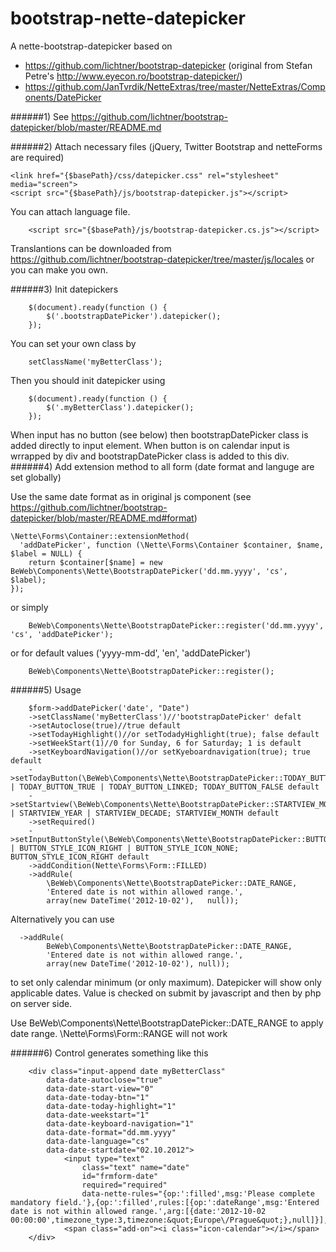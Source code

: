 bootstrap-nette-datepicker
==========================

A nette-bootstrap-datepicker based on
  - https://github.com/lichtner/bootstrap-datepicker (original from Stefan Petre's http://www.eyecon.ro/bootstrap-datepicker/)
  - https://github.com/JanTvrdik/NetteExtras/tree/master/NetteExtras/Components/DatePicker

######1) See https://github.com/lichtner/bootstrap-datepicker/blob/master/README.md

######2) Attach necessary files (jQuery, Twitter Bootstrap and netteForms are required)

    <link href="{$basePath}/css/datepicker.css" rel="stylesheet" media="screen">
    <script src="{$basePath}/js/bootstrap-datepicker.js"></script>

You can attach language file.

		<script src="{$basePath}/js/bootstrap-datepicker.cs.js"></script>

Translantions can be downloaded from https://github.com/lichtner/bootstrap-datepicker/tree/master/js/locales or you can make you own.


######3) Init datepickers

		$(document).ready(function () {
			$('.bootstrapDatePicker').datepicker();
		});

You can set your own class by

		setClassName('myBetterClass');

Then you should init datepicker using

		$(document).ready(function () {
			$('.myBetterClass').datepicker();
		});

When input has no button (see below) then bootstrapDatePicker class is added directly to input element. When button is on calendar input is wrrapped by div and bootstrapDatePicker class is added to this div.
######4) Add extension method to all form (date format and languge are set globally)

Use the same date format as in original js component (see https://github.com/lichtner/bootstrap-datepicker/blob/master/README.md#format)

    \Nette\Forms\Container::extensionMethod(
      'addDatePicker', function (\Nette\Forms\Container $container, $name, $label = NULL) {
        return $container[$name] = new BeWeb\Components\Nette\BootstrapDatePicker('dd.mm.yyyy', 'cs', $label);
    });

or simply

		BeWeb\Components\Nette\BootstrapDatePicker::register('dd.mm.yyyy', 'cs', 'addDatePicker');

or for default values ('yyyy-mm-dd', 'en', 'addDatePicker')

		BeWeb\Components\Nette\BootstrapDatePicker::register();

######5) Usage

		$form->addDatePicker('date', "Date")
		->setClassName('myBetterClass')//'bootstrapDatePicker' defalt
		->setAutoclose(true)//true default
		->setTodayHighlight()//or setTodadyHighlight(true); false default
		->setWeekStart(1)//0 for Sunday, 6 for Saturday; 1 is default
		->setKeyboardNavigation()//or setKyeboardnavigation(true); true default
		->setTodayButton(\BeWeb\Components\Nette\BootstrapDatePicker::TODAY_BUTTON_TRUE)//TODAY_BUTTON_FALSE | TODAY_BUTTON_TRUE | TODAY_BUTTON_LINKED; TODAY_BUTTON_FALSE default
		->setStartview(\BeWeb\Components\Nette\BootstrapDatePicker::STARTVIEW_MONTH)//STARTVIEW_MONTH | STARTVIEW_YEAR | STARTVIEW_DECADE; STARTVIEW_MONTH default
		->setRequired()
		->setInputButtonStyle(\BeWeb\Components\Nette\BootstrapDatePicker::BUTTON_STYLE_ICON_RIGHT)//BUTTON_STYLE_ICON_LEFT | BUTTON_STYLE_ICON_RIGHT | BUTTON_STYLE_ICON_NONE; BUTTON_STYLE_ICON_RIGHT default
		->addCondition(Nette\Forms\Form::FILLED)
		->addRule(
			\BeWeb\Components\Nette\BootstrapDatePicker::DATE_RANGE,
			'Entered date is not within allowed range.',
			array(new DateTime('2012-10-02'),	null));

Alternatively you can use

	  ->addRule(
			BeWeb\Components\Nette\BootstrapDatePicker::DATE_RANGE,
			'Entered date is not within allowed range.',
			array(new DateTime('2012-10-02'), null));

to set only calendar minimum (or only maximum).
Datepicker will show only applicable dates. Value is checked on submit by javascript and then by php on server side.

Use BeWeb\Components\Nette\BootstrapDatePicker::DATE_RANGE to apply date range. \Nette\Forms\Form::RANGE will not work

######6) Control generates something like this

		<div class="input-append date myBetterClass"
			data-date-autoclose="true"
			data-date-start-view="0"
			data-date-today-btn="1"
			data-date-today-highlight="1"
			data-date-weekstart="1"
			data-date-keyboard-navigation="1"
			data-date-format="dd.mm.yyyy"
			data-date-language="cs"
			data-date-startdate="02.10.2012">
				<input type="text"
					class="text" name="date"
					id="frmform-date"
					required="required"
					data-nette-rules="{op:':filled',msg:'Please complete mandatory field.'},{op:':filled',rules:[{op:':dateRange',msg:'Entered date is not within allowed range.',arg:[{date:'2012-10-02 00:00:00',timezone_type:3,timezone:&quot;Europe\/Prague&quot;},null]}],control:'date'}">
				<span class="add-on"><i class="icon-calendar"></i></span>
		</div>
